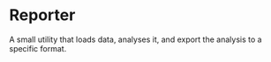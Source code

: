 # Reporter

A small utility that loads data, analyses it, and export the analysis to a specific format.
